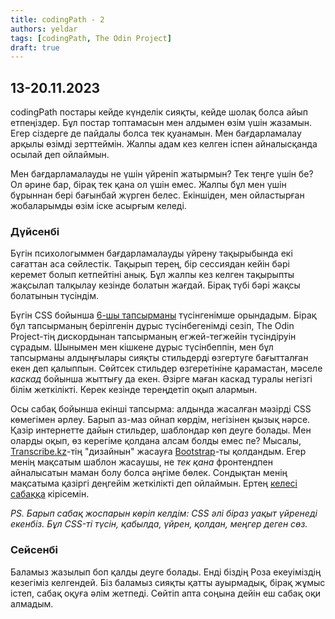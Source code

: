 ```yaml
---
title: codingPath - 2
authors: yeldar
tags: [codingPath, The Odin Project]
draft: true
---
```


## 13-20.11.2023

codingPath постары кейде күнделік сияқты, кейде шолақ болса айып етпеңіздер. Бұл постар топтамасын мен алдымен өзім үшін жазамын. Егер сіздерге де пайдалы болса тек қуанамын. Мен бағдарламалау арқылы өзімді зерттеймін. Жалпы адам кез келген іспен айналысқанда осылай деп ойлаймын.

Мен бағдарламалауды не үшін үйреніп жатырмын? Тек теңге үшін бе? Ол әрине бар, бірақ тек қана ол үшін емес. Жалпы бұл мен үшін бұрыннан бері бағынбай жүрген белес. Екіншіден, мен ойластырған жобаларымды өзім іске асырғым келеді.

<!--truncate-->

### Дүйсенбі

Бүгін психологыммен бағдарламалауды үйрену тақырыбында екі сағаттан аса сөйлестік. Тақырып терең, бір сессиядан кейін бәрі керемет болып кетпейтіні анық. Бұл жалпы кез келген тақырыпты жақсылап талқылау кезінде болатын жағдай. Бірақ түбі бәрі жақсы болатынын түсіндім.

Бүгін CSS бойынша [6-шы тапсырманы](https://github.com/TheOdinProject/css-exercises/tree/main/foundations/06-cascade-fix) түсінгенімше орындадым. Бірақ бұл тапсырманың берілгенін дұрыс түсінбегенімді сезіп, The Odin Project-тің дискордынан тапсырманың егжей-тегжейін түсіндіруін сұрадым. Шынымен мен кішкене дұрыс түсінбеппін, мен бұл тапсырманы алдыңғылары сияқты стильдерді өзгертуге бағытталған екен деп қалыппын. Сөйтсек стильдер өзгеретініне қарамастан, мәселе _каскад_ бойынша жыттығу да екен. Әзірге маған каскад туралы негізгі білім жеткілікті. Керек кезінде тереңдетіп оқып алармын.

Осы сабақ бойынша екінші тапсырма: алдында жасалған мәзірді CSS көмегімен әрлеу. Барып аз-маз ойнап көрдім, негізінен қызық нәрсе. Қазір интернетте дайын стильдер, шаблондар көп деуге болады. Мен оларды оқып, өз керегіме қолдана алсам болды емес пе? Мысалы, [Transcribe.kz](https://ranscribe.kz)-тің "дизайнын" жасауға [Bootstrap](https://getbootstrap.com/)-ты қолдандым. Егер менің мақсатым шаблон жасаушы, не _тек қана_ фронтендпен айналысатын маман болу болса әңгіме бөлек. Сондықтан менің мақсатыма қазіргі деңгейім жеткілікті деп ойлаймын. Ертең [келесі сабаққа](https://www.theodinproject.com/lessons/foundations-inspecting-html-and-css) кірісемін.

_PS. Барып сабақ жоспарын көріп келдім: CSS әлі біраз уақыт үйренеді екенбіз. Бұл CSS-ті түсін, қабылда, үйрен, қолдан, меңгер деген сөз._

### Сейсенбі

Баламыз жазылып боп қалды деуге болады. Енді біздің Роза екеуіміздің кезегіміз келгендей. Біз баламыз сияқты қатты ауырмадық, бірақ жұмыс істеп, сабақ оқуға әлім жетпеді. Сөйтіп апта соңына дейін еш сабақ оқи алмадым.
